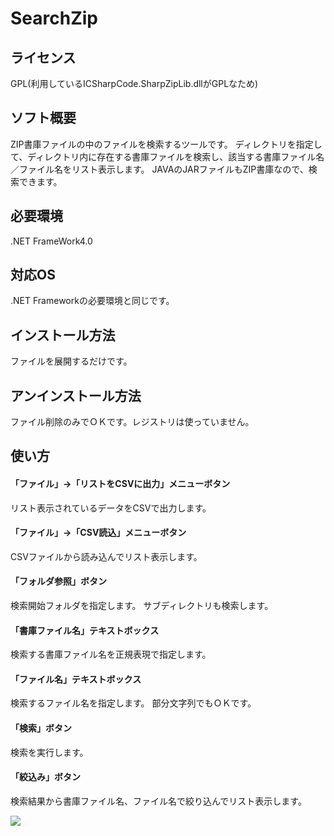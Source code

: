 SearchZip
=====
ライセンス
-----
GPL(利用しているICSharpCode.SharpZipLib.dllがGPLなため)

ソフト概要
-----
ZIP書庫ファイルの中のファイルを検索するツールです。
ディレクトリを指定して、ディレクトリ内に存在する書庫ファイルを検索し、該当する書庫ファイル名／ファイル名をリスト表示します。
JAVAのJARファイルもZIP書庫なので、検索できます。

必要環境
-----
.NET FrameWork4.0

対応OS
-----
.NET Frameworkの必要環境と同じです。

インストール方法
-----
ファイルを展開するだけです。

アンインストール方法
-----
ファイル削除のみでＯＫです。レジストリは使っていません。

使い方
-----
#### 「ファイル」→「リストをCSVに出力」メニューボタン
リスト表示されているデータをCSVで出力します。

#### 「ファイル」→「CSV読込」メニューボタン
CSVファイルから読み込んでリスト表示します。

#### 「フォルダ参照」ボタン
検索開始フォルダを指定します。
サブディレクトリも検索します。

#### 「書庫ファイル名」テキストボックス
検索する書庫ファイル名を正規表現で指定します。

#### 「ファイル名」テキストボックス
検索するファイル名を指定します。
部分文字列でもＯＫです。

#### 「検索」ボタン
検索を実行します。

#### 「絞込み」ボタン
検索結果から書庫ファイル名、ファイル名で絞り込んでリスト表示します。  

<img src="http://www.geocities.jp/tripod31hoge/images/searchzip.jpg">
